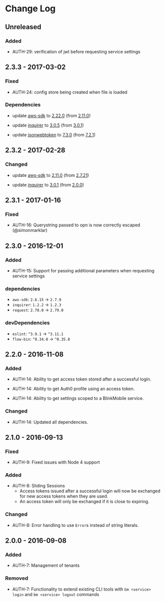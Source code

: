 # Change Log

## Unreleased

### Added

-   AUTH-29: verification of jwt before requesting service settings

## 2.3.3 - 2017-03-02

### Fixed

-   AUTH-24: config store being created when file is loaded

### Dependencies

-   update [aws-sdk](https://www.npmjs.com/package/aws-sdk) to [2.22.0](https://github.com/aws/aws-sdk-js/releases/tag/v2.22.0) (from [2.11.0](https://github.com/aws/aws-sdk-js/releases/tag/v2.11.0))

-   update [inquirer](https://www.npmjs.com/package/inquirer) to [3.0.5](https://github.com/SBoudrias/Inquirer.js/releases/tag/v3.0.5) (from [3.0.1](https://github.com/SBoudrias/Inquirer.js/releases/tag/v3.0.1))

-   update [jsonwebtoken](https://www.npmjs.com/package/jsonwebtoken) to [7.3.0](https://github.com/auth0/node-jsonwebtoken/blob/master/CHANGELOG.md) (from [7.2.1](https://github.com/auth0/node-jsonwebtoken/blob/master/CHANGELOG.md))

## 2.3.2 - 2017-02-28

### Changed

-   update [aws-sdk](https://www.npmjs.com/package/aws-sdk) to [2.11.0](https://github.com/aws/aws-sdk-js/releases/tag/v2.11.0) (from [2.7.21](https://github.com/aws/aws-sdk-js/releases/tag/v2.7.21))

-   update [inquirer](https://www.npmjs.com/package/inquirer) to [3.0.1](https://github.com/SBoudrias/Inquirer.js/releases/tag/v3.0.1) (from [2.0.0](https://github.com/SBoudrias/Inquirer.js/releases/tag/v2.0.0))

## 2.3.1 - 2017-01-16

### Fixed

- AUTH-16: Querystring passed to opn is now correctly escaped (@simonmarklar)

## 2.3.0 - 2016-12-01

### Added

- AUTH-15: Support for passing additional parameters when requesting service settings

### dependencies

- `aws-sdk`: `2.6.15` -> `2.7.9`
- `inquirer`: `1.2.2` -> `1.2.3`
- `request`: `2.78.0` -> `2.79.0`

### devDependencies

- `eslint`: `^3.9.1` -> `^3.11.1`
- `flow-bin`: `^0.34.0` -> `^0.35.0`

## 2.2.0 - 2016-11-08

### Added

- AUTH-14: Ability to get access token stored after a successful login.

- AUTH-14: Ability to get Auth0 profile using an access token.

- AUTH-14: Ability to get settings scoped to a BlinkMobile service.

### Changed

- AUTH-14: Updated all dependencies.

## 2.1.0 - 2016-09-13

### Fixed

- AUTH-9: Fixed issues with Node 4 support

### Added

- AUTH-8: Sliding Sessions
  - Access tokens issued after a successful login will now be exchanged for new access tokens when they are used.
  - An access token will only be exchanged if it is close to expiring.

### Changed

- AUTH-8: Error handling to use `Error`s instead of string literals.

## 2.0.0 - 2016-09-08

### Added

- AUTH-7: Management of tenants

### Removed

- AUTH-7: Functionality to extend existing CLI tools with `bm <service> login` and `bm <service> logout` commands
